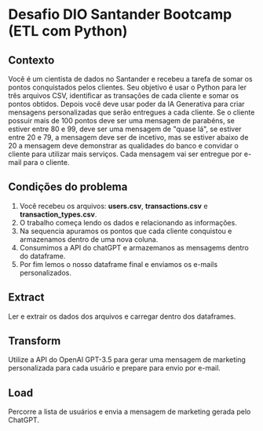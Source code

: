 # Desafio DIO Santander Bootcamp (ETL com Python)

## Contexto
Você é um cientista de dados no Santander e recebeu a tarefa de somar os pontos conquistados pelos clientes. Seu objetivo é usar o Python para ler três arquivos CSV, identificar as transações de cada cliente e somar os pontos obtidos. Depois você deve usar poder da IA Generativa para criar mensagens personalizadas que serão entregues a cada cliente. Se o cliente possuir mais de 100 pontos deve ser uma mensagem de parabéns, se estiver entre 80 e 99, deve ser uma mensagem de "quase lá", se estiver entre 20 e 79, a mensagem deve ser de incetivo, mas se estiver abaixo de 20 a mensagem deve demonstrar as qualidades do banco e convidar o cliente para utilizar mais serviços. Cada mensagem vai ser entregue por e-mail para o cliente.

## Condições do problema
1. Você recebeu os arquivos: **users.csv**, **transactions.csv** e **transaction_types.csv**. 
2. O trabalho começa lendo os dados e relacionando as informações.
3. Na sequencia apuramos os pontos que cada cliente conquistou e armazenamos dentro de uma nova coluna.
4. Consumimos a API do chatGPT e armazemanos as mensagems dentro do dataframe.
5. Por fim lemos o nosso dataframe final e enviamos os e-mails personalizados.

## **E**xtract
Ler e extrair os dados dos arquivos e carregar dentro dos dataframes.

## **T**ransform
Utilize a API do OpenAI GPT-3.5 para gerar uma mensagem de marketing personalizada para cada usuário e prepare para envio por e-mail.

## **L**oad
Percorre a lista de usuários e envia a mensagem de marketing gerada pelo ChatGPT.